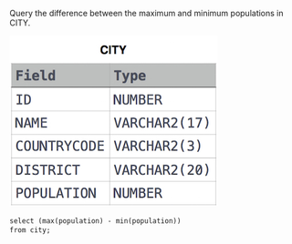 Query the difference between the maximum and minimum populations in CITY.


![img.png](img.png)


```roomsql
select (max(population) - min(population))
from city;
```